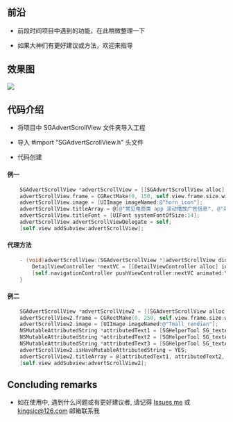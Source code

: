 
## 前沿

* 前段时间项目中遇到的功能，在此稍微整理一下

* 如果大神们有更好建议或方法，欢迎来指导


## 效果图

![](https://github.com/kingsic/SGAdvertScrollView/raw/master/Gif/sorgle.gif) 


## 代码介绍

* 将项目中 SGAdvertScrollView 文件夹导入工程

* 导入 #import "SGAdvertScrollView.h" 头文件

* 代码创建

#### 例一
```Objective-C
    SGAdvertScrollView *advertScrollView = [[SGAdvertScrollView alloc] init];
    advertScrollView.frame = CGRectMake(0, 150, self.view.frame.size.width, 30);
    advertScrollView.image = [UIImage imageNamed:@"horn_icon"];
    advertScrollView.titleArray = @[@"常见电商类 app 滚动播放广告信息", @"采用代理模式封装, 可进行事件点击处理", @"建议去 github 上下载"];
    advertScrollView.titleFont = [UIFont systemFontOfSize:14];
    advertScrollView.advertScrollViewDelegate = self;
    [self.view addSubview:advertScrollView];
```

#### 代理方法
```Objective-C
    - (void)advertScrollView:(SGAdvertScrollView *)advertScrollView didSelectedItemAtIndex:(NSInteger)index {
        DetailViewController *nextVC = [[DetailViewController alloc] init];
        [self.navigationController pushViewController:nextVC animated:YES];
    }
```

#### 例二
```Objective-C
    SGAdvertScrollView *advertScrollView2 = [[SGAdvertScrollView alloc] init];
    advertScrollView2.frame = CGRectMake(0, 250, self.view.frame.size.width, 44);
    advertScrollView2.image = [UIImage imageNamed:@"Tmall_rendian"];
    NSMutableAttributedString *attributedText1 = [SGHelperTool SG_textAttachmentWithImageName:@"hot" imageSize:(CGSizeMake(36, 19)) frontText:@"聚惠女王节，香米更低价满150减10\n" behindText:@"满150减10+满79减5"];
    NSMutableAttributedString *attributedText2 = [SGHelperTool SG_textAttachmentWithImageName:@"" imageSize:(CGSizeMake(0, 0)) frontText:@"HTC新品首发，预约送大礼包\n" behindText:@"12期免息＋免费试用"];
    NSMutableAttributedString *attributedText3 = [SGHelperTool SG_textAttachmentWithImageName:@"activity" imageSize:(CGSizeMake(36, 19)) frontText:@"“挑食”进口生鲜，满199减20\n" behindText:@"领券满199减20+进口直达"];
    advertScrollView2.isHaveMutableAttributedString = YES;
    advertScrollView2.titleArray = @[attributedText1, attributedText2, attributedText3];
    [self.view addSubview:advertScrollView2];
```


## Concluding remarks

* 如在使用中, 遇到什么问题或有更好建议者, 请记得 [Issues me](https://github.com/kingsic/SGAdvertScrollView/issues) 或 kingsic@126.com 邮箱联系我

